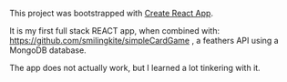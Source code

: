 This project was bootstrapped with [Create React App](https://github.com/facebookincubator/create-react-app).

It is my first full stack REACT app, when combined with: https://github.com/smilingkite/simpleCardGame , a feathers API using a MongoDB database.

The app does not actually work, but I learned a lot tinkering with it. 

